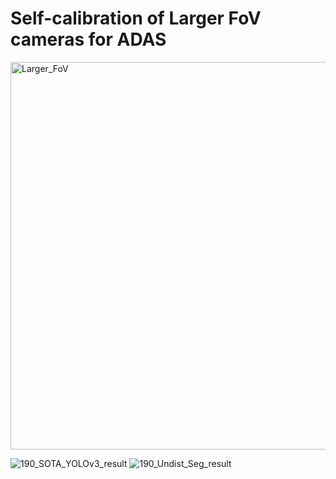 # Self-calibration of Larger FoV cameras for ADAS

<img width="620" alt="Larger_FoV" src="https://github.com/VijayKakani414/Self-calibration-of-Larger-FoV-cameras-for-ADAS-tasks/assets/25151205/7a8ba03b-e323-45bf-9b0e-d42ac58e5514">

![190_SOTA_YOLOv3_result](https://github.com/VijayKakani414/Self-calibration-of-Larger-FoV-cameras-for-ADAS/assets/25151205/e301a7c6-a1c8-447a-9a7a-78ed89820ff8)
![190_Undist_Seg_result](https://github.com/VijayKakani414/Self-calibration-of-Larger-FoV-cameras-for-ADAS/assets/25151205/0705101c-a5c5-47b8-8f6b-c193b9d0254a)

